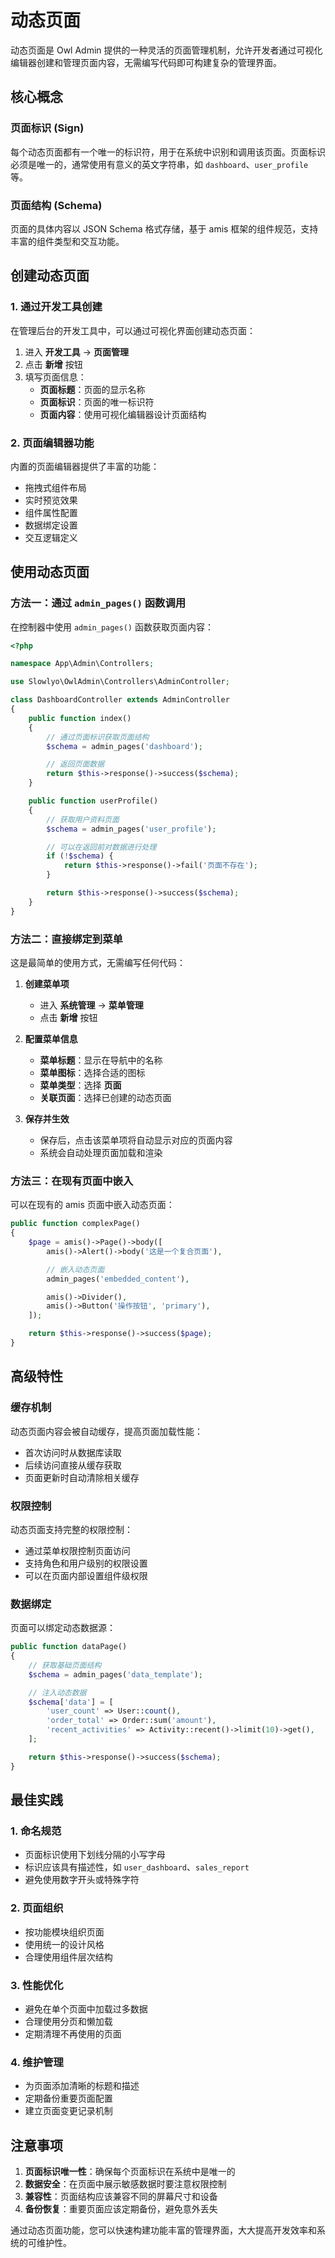 # 动态页面

动态页面是 Owl Admin 提供的一种灵活的页面管理机制，允许开发者通过可视化编辑器创建和管理页面内容，无需编写代码即可构建复杂的管理界面。

## 核心概念

### 页面标识 (Sign)
每个动态页面都有一个唯一的标识符，用于在系统中识别和调用该页面。页面标识必须是唯一的，通常使用有意义的英文字符串，如 `dashboard`、`user_profile` 等。

### 页面结构 (Schema)
页面的具体内容以 JSON Schema 格式存储，基于 amis 框架的组件规范，支持丰富的组件类型和交互功能。

## 创建动态页面

### 1. 通过开发工具创建

在管理后台的开发工具中，可以通过可视化界面创建动态页面：

1. 进入 **开发工具** → **页面管理**
2. 点击 **新增** 按钮
3. 填写页面信息：
   - **页面标题**：页面的显示名称
   - **页面标识**：页面的唯一标识符
   - **页面内容**：使用可视化编辑器设计页面结构

### 2. 页面编辑器功能

内置的页面编辑器提供了丰富的功能：
- 拖拽式组件布局
- 实时预览效果
- 组件属性配置
- 数据绑定设置
- 交互逻辑定义

## 使用动态页面

### 方法一：通过 `admin_pages()` 函数调用

在控制器中使用 `admin_pages()` 函数获取页面内容：

```php
<?php

namespace App\Admin\Controllers;

use Slowlyo\OwlAdmin\Controllers\AdminController;

class DashboardController extends AdminController
{
    public function index()
    {
        // 通过页面标识获取页面结构
        $schema = admin_pages('dashboard');

        // 返回页面数据
        return $this->response()->success($schema);
    }

    public function userProfile()
    {
        // 获取用户资料页面
        $schema = admin_pages('user_profile');

        // 可以在返回前对数据进行处理
        if (!$schema) {
            return $this->response()->fail('页面不存在');
        }

        return $this->response()->success($schema);
    }
}
```

### 方法二：直接绑定到菜单

这是最简单的使用方式，无需编写任何代码：

1. **创建菜单项**
   - 进入 **系统管理** → **菜单管理**
   - 点击 **新增** 按钮

2. **配置菜单信息**
   - **菜单标题**：显示在导航中的名称
   - **菜单图标**：选择合适的图标
   - **菜单类型**：选择 **页面**
   - **关联页面**：选择已创建的动态页面

3. **保存并生效**
   - 保存后，点击该菜单项将自动显示对应的页面内容
   - 系统会自动处理页面加载和渲染

### 方法三：在现有页面中嵌入

可以在现有的 amis 页面中嵌入动态页面：

```php
public function complexPage()
{
    $page = amis()->Page()->body([
        amis()->Alert()->body('这是一个复合页面'),

        // 嵌入动态页面
        admin_pages('embedded_content'),

        amis()->Divider(),
        amis()->Button('操作按钮', 'primary'),
    ]);

    return $this->response()->success($page);
}
```

## 高级特性

### 缓存机制

动态页面内容会被自动缓存，提高页面加载性能：
- 首次访问时从数据库读取
- 后续访问直接从缓存获取
- 页面更新时自动清除相关缓存

### 权限控制

动态页面支持完整的权限控制：
- 通过菜单权限控制页面访问
- 支持角色和用户级别的权限设置
- 可以在页面内部设置组件级权限

### 数据绑定

页面可以绑定动态数据源：

```php
public function dataPage()
{
    // 获取基础页面结构
    $schema = admin_pages('data_template');

    // 注入动态数据
    $schema['data'] = [
        'user_count' => User::count(),
        'order_total' => Order::sum('amount'),
        'recent_activities' => Activity::recent()->limit(10)->get(),
    ];

    return $this->response()->success($schema);
}
```

## 最佳实践

### 1. 命名规范
- 页面标识使用下划线分隔的小写字母
- 标识应该具有描述性，如 `user_dashboard`、`sales_report`
- 避免使用数字开头或特殊字符

### 2. 页面组织
- 按功能模块组织页面
- 使用统一的设计风格
- 合理使用组件层次结构

### 3. 性能优化
- 避免在单个页面中加载过多数据
- 合理使用分页和懒加载
- 定期清理不再使用的页面

### 4. 维护管理
- 为页面添加清晰的标题和描述
- 定期备份重要页面配置
- 建立页面变更记录机制

## 注意事项

1. **页面标识唯一性**：确保每个页面标识在系统中是唯一的
2. **数据安全**：在页面中展示敏感数据时要注意权限控制
3. **兼容性**：页面结构应该兼容不同的屏幕尺寸和设备
4. **备份恢复**：重要页面应该定期备份，避免意外丢失

通过动态页面功能，您可以快速构建功能丰富的管理界面，大大提高开发效率和系统的可维护性。
